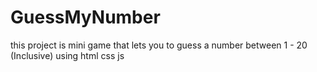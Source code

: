 # GuessMyNumber
this project is mini game that lets you to guess a number between 1 - 20 (Inclusive) using html css js

